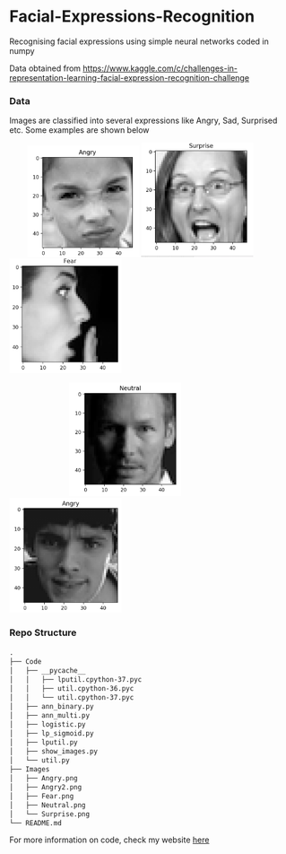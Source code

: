 # Facial-Expressions-Recognition
Recognising facial expressions using simple neural networks coded in numpy


Data obtained from https://www.kaggle.com/c/challenges-in-representation-learning-facial-expression-recognition-challenge

### Data

Images are classified into several expressions like Angry, Sad, Surprised etc. Some examples are shown below 

 &nbsp; &nbsp; &nbsp; &nbsp; <img src='Images/Angry.png' width=200> <img src='Images/Surprise.png' width=200> <img src='Images/Fear.png' width=200> 

&nbsp; &nbsp; &nbsp; &nbsp; &nbsp; &nbsp; &nbsp; &nbsp; &nbsp; &nbsp;  &nbsp; &nbsp; &nbsp; &nbsp;<img src='Images/Neutral.png' width=200> <img src='Images/Angry2.png' width=200>





### Repo Structure


```
.
├── Code
│   ├── __pycache__
│   │   ├── lputil.cpython-37.pyc
│   │   ├── util.cpython-36.pyc
│   │   └── util.cpython-37.pyc
│   ├── ann_binary.py
│   ├── ann_multi.py
│   ├── logistic.py
│   ├── lp_sigmoid.py
│   ├── lputil.py
│   ├── show_images.py
│   └── util.py
├── Images
│   ├── Angry.png
│   ├── Angry2.png
│   ├── Fear.png
│   ├── Neutral.png
│   └── Surprise.png
└── README.md
```


For more information on code, check my website [here](https://suryadheeshjith.github.io/projects/proj1/)
